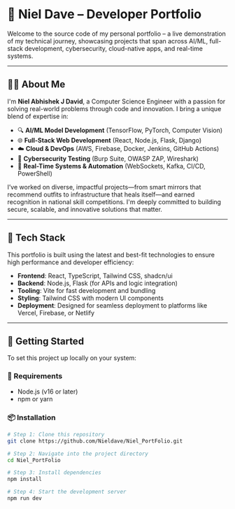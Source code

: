# 🚀 Niel Dave – Developer Portfolio

Welcome to the source code of my personal portfolio – a live demonstration of my technical journey, showcasing projects that span across AI/ML, full-stack development, cybersecurity, cloud-native apps, and real-time systems.

---

## 👨‍💻 About Me

I'm **Niel Abhishek J David**, a Computer Science Engineer with a passion for solving real-world problems through code and innovation. I bring a unique blend of expertise in:

- 🔍 **AI/ML Model Development** (TensorFlow, PyTorch, Computer Vision)
- 🌐 **Full-Stack Web Development** (React, Node.js, Flask, Django)
- ☁️ **Cloud & DevOps** (AWS, Firebase, Docker, Jenkins, GitHub Actions)
- 🔐 **Cybersecurity Testing** (Burp Suite, OWASP ZAP, Wireshark)
- 🔁 **Real-Time Systems & Automation** (WebSockets, Kafka, CI/CD, PowerShell)

I’ve worked on diverse, impactful projects—from smart mirrors that recommend outfits to infrastructure that heals itself—and earned recognition in national skill competitions. I'm deeply committed to building secure, scalable, and innovative solutions that matter.

---

## 🧩 Tech Stack

This portfolio is built using the latest and best-fit technologies to ensure high performance and developer efficiency:

- **Frontend**: React, TypeScript, Tailwind CSS, shadcn/ui
- **Backend**: Node.js, Flask (for APIs and logic integration)
- **Tooling**: Vite for fast development and bundling
- **Styling**: Tailwind CSS with modern UI components
- **Deployment**: Designed for seamless deployment to platforms like Vercel, Firebase, or Netlify

---

## 🔧 Getting Started

To set this project up locally on your system:

### 🔨 Requirements

- Node.js (v16 or later)
- npm or yarn

### 📦 Installation

```bash
# Step 1: Clone this repository
git clone https://github.com/Nieldave/Niel_PortFolio.git

# Step 2: Navigate into the project directory
cd Niel_PortFolio

# Step 3: Install dependencies
npm install

# Step 4: Start the development server
npm run dev